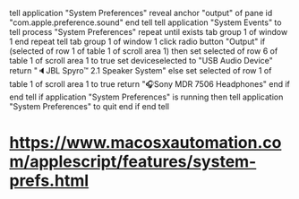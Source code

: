 tell application "System Preferences"
    reveal anchor "output" of pane id "com.apple.preference.sound"
end tell
tell application "System Events" to tell process "System Preferences"
    repeat until exists tab group 1 of window 1
    end repeat
    tell tab group 1 of window 1
        click radio button "Output"
        if (selected of row 1 of table 1 of scroll area 1) then
            set selected of row 6 of table 1 of scroll area 1 to true
            set deviceselected to "USB Audio Device"
            return "🔈JBL Spyro™ 2.1 Speaker System"
        else
            set selected of row 1 of table 1 of scroll area 1 to true
            return "🎧Sony MDR 7506 Headphones"
        end if
    end tell
    if application "System Preferences" is running then
        tell application "System Preferences" to quit
    end if
end tell
# https://www.macosxautomation.com/applescript/features/system-prefs.html